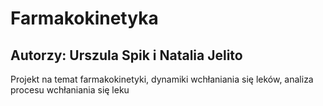 # Farmakokinetyka
## Autorzy: Urszula Spik i Natalia Jelito

Projekt na temat farmakokinetyki, dynamiki wchłaniania się leków, analiza procesu wchłaniania się leku
